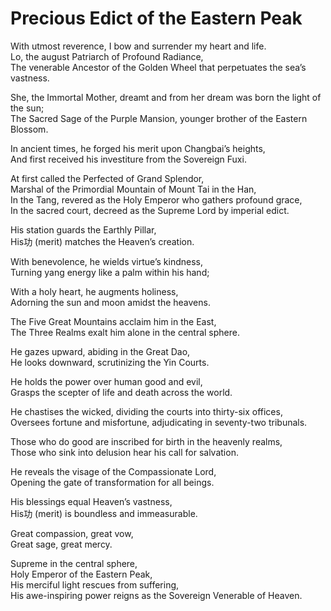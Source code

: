 # Precious Edict of the Eastern Peak

With utmost reverence, I bow and surrender my heart and life.  
Lo, the august Patriarch of Profound Radiance,  
The venerable Ancestor of the Golden Wheel that perpetuates the sea’s vastness.  

She, the Immortal Mother, dreamt and from her dream was born the light of the sun;  
The Sacred Sage of the Purple Mansion, younger brother of the Eastern Blossom.  

In ancient times, he forged his merit upon Changbai’s heights,  
And first received his investiture from the Sovereign Fuxi.  

At first called the Perfected of Grand Splendor,  
Marshal of the Primordial Mountain of Mount Tai in the Han,  
In the Tang, revered as the Holy Emperor who gathers profound grace,  
In the sacred court, decreed as the Supreme Lord by imperial edict.  

His station guards the Earthly Pillar,  
His功 (merit) matches the Heaven’s creation.  

With benevolence, he wields virtue’s kindness,  
Turning yang energy like a palm within his hand;  

With a holy heart, he augments holiness,  
Adorning the sun and moon amidst the heavens.  

The Five Great Mountains acclaim him in the East,  
The Three Realms exalt him alone in the central sphere.  

He gazes upward, abiding in the Great Dao,  
He looks downward, scrutinizing the Yin Courts.  

He holds the power over human good and evil,  
Grasps the scepter of life and death across the world.  

He chastises the wicked, dividing the courts into thirty-six offices,  
Oversees fortune and misfortune, adjudicating in seventy-two tribunals.  

Those who do good are inscribed for birth in the heavenly realms,  
Those who sink into delusion hear his call for salvation.  

He reveals the visage of the Compassionate Lord,  
Opening the gate of transformation for all beings.  

His blessings equal Heaven’s vastness,  
His功 (merit) is boundless and immeasurable.  

Great compassion, great vow,  
Great sage, great mercy.  

Supreme in the central sphere,  
Holy Emperor of the Eastern Peak,  
His merciful light rescues from suffering,  
His awe-inspiring power reigns as the Sovereign Venerable of Heaven.